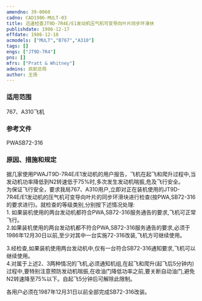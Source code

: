 ```yaml
---
amendno: 39-0060  
cadno: CAD1986-MULT-03  
title: 迅速检查JT9D-7R4E/E1发动机压气机可变导向叶片同步环滑块  
publishdate: 1986-12-17  
effdate: 1986-12-18  
acmodels: ["MULT","B767","A310"]  
tags: []  
engs: ["JT9D-7R4"]  
pns: []  
mfrs: ["Pratt & Whitney"]  
admins: 民航总局  
author: 王扬  
---
```

  
### 适用范围  
767、A310飞机  
  
<!--more-->  
### 参考文件  
  PWASB72-316  
  
### 原因、措施和规定  

  据几家使用PWAJT9D-7R4E/E1发动机的用户报告，飞机在起飞和爬升过程中,当发动机功率降低到N2转速低于75%时,多次发生发动机喘振,危及飞行安全。  
  为保证飞行安全，要求我局767、A310用户,立即对正在装机使用的JT9D-7R4E/E1发动机的压气机可变导向叶片的同步环滑块进行检查(按PWA,SB72-316的要求进行)。就检查的等级类别,分别按下述情况处理:  
1.
如果装机使用的两台发动机都符合PWA,SB72-316服务通告的要求,飞机可正常飞行。  
  2.如果装机使用的两台发动机都不符合PWA,SB72-316服务通告的要求,必须于1986年12月30日以前,至少对其中一台实施72-316改装,飞机方可继续使用。  
  
  3.经检查,如果装机使用两台发动机中,仅有一台符合SB72-316通知要求,飞机可以继续使用。  
  4.对属于上述2、3两种情况的飞机,必须通知机组,在起飞和爬升(起飞后5分钟内)过程中,要特别注意预防发动机喘振,在收油门降低功率之前,要关断自动油门,避免N2转速降至75%以下。自起飞5分钟后可解除此限制。  
  
各用户必须在1987年12月31日以前全部完成SB72-316改装。  

